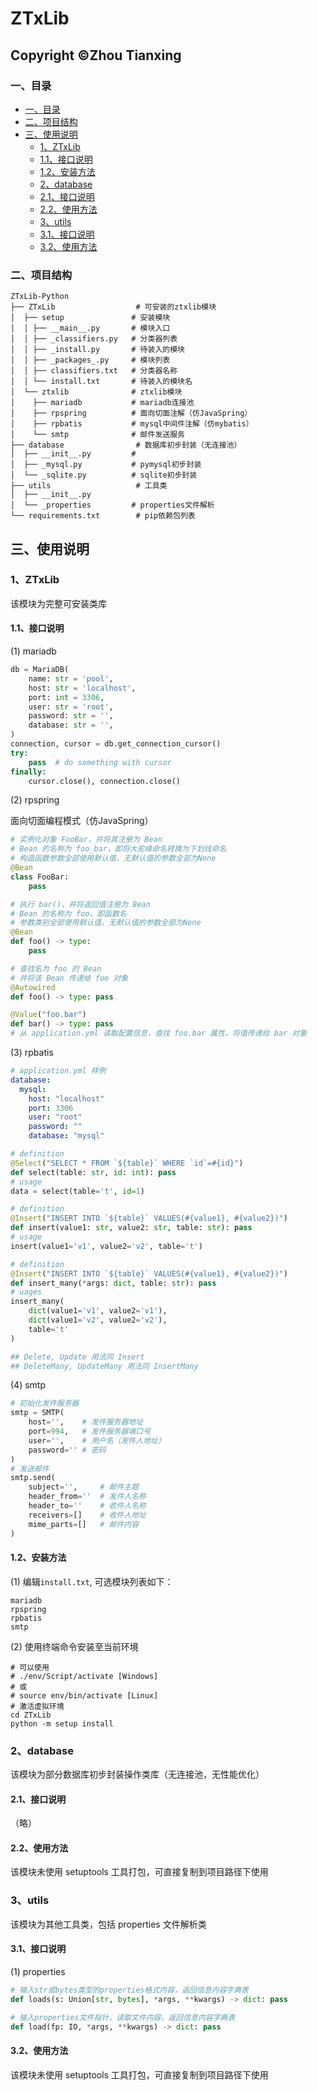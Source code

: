 # ZTxLib

## Copyright ©Zhou Tianxing

### 一、目录

* [一、目录](#一目录)
* [二、项目结构](#二项目结构)
* [三、使用说明](#三使用说明)
  * [1、ZTxLib](#1ztxlib)
  * [1.1、接口说明](#11接口说明)
  * [1.2、安装方法](#12安装方法)
  * [2、database](#2database)
  * [2.1、接口说明](#21接口说明)
  * [2.2、使用方法](#22使用方法)
  * [3、utils](#3utils)
  * [3.1、接口说明](#31接口说明)
  * [3.2、使用方法](#32使用方法)

### 二、项目结构

```text
ZTxLib-Python
├── ZTxLib                  # 可安装的ztxlib模块
│  ├── setup               # 安装模块
│  │ ├── __main__.py       # 模块入口
│  │ ├── _classifiers.py   # 分类器列表
│  │ ├── _install.py       # 待装入的模块
│  │ ├── _packages_.py     # 模块列表
│  │ ├── classifiers.txt   # 分类器名称
│  │ └── install.txt       # 待装入的模块名
│  └── ztxlib              # ztxlib模块
│    ├── mariadb           # mariadb连接池
│    ├── rpspring          # 面向切面注解（仿JavaSpring）
│    ├── rpbatis           # mysql中间件注解（仿mybatis）
│    └── smtp              # 邮件发送服务
├── database                # 数据库初步封装（无连接池）
│  ├── __init__.py         # 
│  ├── _mysql.py           # pymysql初步封装
│  └── _sqlite.py          # sqlite初步封装
├── utils                   # 工具类
│  ├── __init__.py
│  └── _properties         # properties文件解析
└── requirements.txt        # pip依赖包列表
```

## 三、使用说明

### 1、ZTxLib

该模块为完整可安装类库

#### 1.1、接口说明

(1) mariadb

```python
db = MariaDB(
    name: str = 'pool',
    host: str = 'localhost',
    port: int = 3306,
    user: str = 'root',
    password: str = '',
    database: str = '',
)
connection, cursor = db.get_connection_cursor()
try:
    pass  # do something with cursor
finally:
    cursor.close(), connection.close()
```

(2) rpspring

面向切面编程模式（仿JavaSpring）

```python
# 实例化对象 FooBar，并将其注册为 Bean
# Bean 的名称为 foo_bar，即将大驼峰命名转换为下划线命名
# 构造函数参数全部使用默认值，无默认值的参数全部为None
@Bean
class FooBar:
    pass
```

```python
# 执行 bar()，并将返回值注册为 Bean
# Bean 的名称为 foo，即函数名
# 参数类别全部使用默认值，无默认值的参数全部为None
@Bean
def foo() -> type:
    pass
```

```python
# 查找名为 foo 的 Bean
# 并将该 Bean 传递给 foo 对象
@Autowired
def foo() -> type: pass
```

```python
@Value("foo.bar")
def bar() -> type: pass
# 从 application.yml 读取配置信息，查找 foo.bar 属性，将值传递给 bar 对象
```

(3) rpbatis

```yaml
# application.yml 样例
database:
  mysql:
    host: "localhost"
    port: 3306
    user: "root"
    password: ""
    database: "mysql"
```

```python
# definition
@Select("SELECT * FROM `${table}` WHERE `id`=#{id}")
def select(table: str, id: int): pass
# usage
data = select(table='t', id=1)

# definition
@Insert("INSERT INTO `${table}` VALUES(#{value1}, #{value2})")
def insert(value1: str, value2: str, table: str): pass
# usage
insert(value1='v1', value2='v2', table='t')

# definition
@Insert("INSERT INTO `${table}` VALUES(#{value1}, #{value2})")
def insert_many(*args: dict, table: str): pass
# uages
insert_many(
    dict(value1='v1', value2='v1'),
    dict(value1='v2', value2='v2'),
    table='t'
)

## Delete, Update 用法同 Insert
## DeleteMany, UpdateMany 用法同 InsertMany
```

(4) smtp

```python
# 初始化发件服务器
smtp = SMTP(
    host='',    # 发件服务器地址
    port=994,   # 发件服务器端口号
    user='',    # 用户名（发件人地址）
    password='' # 密码
)
# 发送邮件
smtp.send(
    subject='',     # 邮件主题
    header_from=''  # 发件人名称
    header_to=''    # 收件人名称
    receivers=[]    # 收件人地址
    mime_parts=[]   # 邮件内容
)
```

#### 1.2、安装方法

(1) 编辑`install.txt`, 可选模块列表如下：

```text
mariadb
rpspring
rpbatis
smtp
```

(2) 使用终端命令安装至当前环境

```shell
# 可以使用
# ./env/Script/activate [Windows]
# 或
# source env/bin/activate [Linux]
# 激活虚拟环境
cd ZTxLib
python -m setup install
```

### 2、database

该模块为部分数据库初步封装操作类库（无连接池，无性能优化）

#### 2.1、接口说明

（略）

#### 2.2、使用方法

该模块未使用 setuptools 工具打包，可直接复制到项目路径下使用

### 3、utils

该模块为其他工具类，包括 properties 文件解析类

#### 3.1、接口说明

(1) properties

```python
# 输入str或bytes类型的properties格式内容，返回信息内容字典表
def loads(s: Union[str, bytes], *args, **kwargs) -> dict: pass
```

```python
# 输入properties文件指针，读取文件内容，返回信息内容字典表
def load(fp: IO, *args, **kwargs) -> dict: pass
```

#### 3.2、使用方法

该模块未使用 setuptools 工具打包，可直接复制到项目路径下使用
